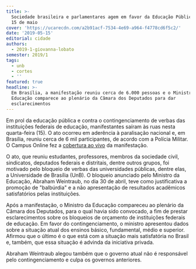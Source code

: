 ```yaml
---
title: >-
  Sociedade brasileira e parlamentares agem em favor da Educação Pública neste
  15 de maio
cover: 'https://ucarecdn.com/a2b91acf-7534-4e69-a964-f4778cd6f5c2/'
date: '2019-05-15'
editorial: cidade
authors:
  - 2019-1-giovanna-lobato
semester: 2019/1
tags:
  - unb
  - cortes
  - ''
featured: true
headline: >-
  Em Brasília, a manifestação reuniu cerca de 6.000 pessoas e o Ministro da
  Educação comparece ao plenário da Câmara dos Deputados para dar
  esclarecimentos
---
```

Em prol da educação pública e contra o contingenciamento de verbas das instituições federais de educação, manifestantes saíram às ruas nesta quarta-feira (15). O ato ocorreu em aderência à paralisação nacional e, em Brasília, reuniu cerca de 6 mil participantes, de acordo com a Polícia Militar. O Campus Online fez a [cobertura ao vivo](https://twitter.com/campusitounb/status/1128648472821993472) da manifestação.

O ato, que reuniu estudantes, professores, membros da sociedade civil, sindicatos, deputados federais e distritais, dentre outros grupos, foi motivado pelo bloqueio de verbas das universidades públicas, dentre elas, a Universidade de Brasília (UnB). O bloqueio anunciado pelo Ministro da Educação, Abraham Weintraub, no dia 30 de abril, teve como justificativa a promoção de "balbúrdia" e a não apresentação de resultados acadêmicos satisfatórios pelas instituições.

Após a manifestação, o Ministro da Educação compareceu ao plenário da Câmara dos Deputados, para o qual havia sido convocado, a fim de prestar esclarecimentos sobre os bloqueios de orçamento de instituições federais de educação. Em favor do contingenciamento, o ministro apresentou dados sobre a situação atual dos ensinos básico, fundamental, médio e superior. Afirmou que o último é o que está com a situação mais satisfatória no Brasil e, também, que essa situação é advinda da iniciativa privada. 

Abraham Weintraub alegou também que o governo atual não é responsável pelo contingenciamento e culpa os governos anteriores.

